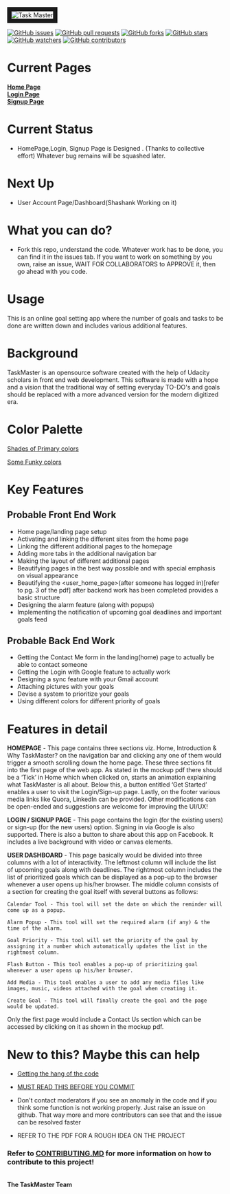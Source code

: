 <img src="https://image.ibb.co/kkGpRc/Task_Master.png" alt="Task Master" border="10">

[![GitHub issues](https://img.shields.io/github/issues/UdacityFrontEndScholarship/task-master.svg)](https://github.com/UdacityFrontEndScholarship/task-master/issues)
[![GitHub pull requests](https://img.shields.io/github/issues-pr/UdacityFrontEndScholarship/task-master.svg)](https://github.com/UdacityFrontEndScholarship/task-master/pulls)
[![GitHub forks](https://img.shields.io/github/forks/UdacityFrontEndScholarship/task-master.svg?style=social&label=Fork)](https://github.com/UdacityFrontEndScholarship/task-master/network)
[![GitHub stars](https://img.shields.io/github/stars/UdacityFrontEndScholarship/task-master.svg?style=social&label=Stars)](https://github.com/UdacityFrontEndScholarship/task-master/stargazers)
[![GitHub watchers](https://img.shields.io/github/watchers/UdacityFrontEndScholarship/task-master.svg?style=social&label=Watch)](https://github.com/UdacityFrontEndScholarship/task-master/watchers)
[![GitHub contributors](https://img.shields.io/github/contributors/UdacityFrontEndScholarship/task-master.svg)](https://github.com/UdacityFrontEndScholarship/task-master/graphs/contributors)


# Current Pages 
<a href="https://udacityfrontendscholarship.github.io/task-master/"><b>Home Page</b></a>
<br>
<a href="https://udacityfrontendscholarship.github.io/task-master/login.html"><b>Login Page</b></a>
<br>
<a href="https://udacityfrontendscholarship.github.io/task-master/signup.html"><b>Signup Page</b></a>

# Current Status

- HomePage,Login, Signup Page is Designed . (Thanks to collective effort) Whatever bug remains will be squashed later.
# Next Up

- User Account Page/Dashboard(Shashank Working on it) 

# What you can do?

- Fork this repo, understand the code. Whatever work has to be done, you can find it in the issues tab. If you want to work on something by you own, raise an issue, WAIT FOR COLLABORATORS to APPROVE it, then go ahead with you code. 



# Usage
This is an online goal setting app where the number of goals and tasks to be done are written down and includes various additional features. 

# Background
TaskMaster is an opensource software created with the help of Udacity scholars in front end web development. This software is made with a hope and a vision that the traditional way of setting everyday TO-DO's and goals should be replaced with a more advanced version for the modern digitized era.


# Color Palette 

 <a href="https://ibb.co/bRDd2S">Shades of Primary colors</a>
 
 
 <a href="https://coolors.co/export/png/030303-fbf5f3-f5cce8-f61067-2ca58d">Some Funky colors</a>
  
# Key Features


## Probable Front End Work

 - Home page/landing page setup 
 - Activating and linking the different sites from the home page
 - Linking the different additional pages to the homepage
 - Adding more tabs in the additional navigation bar
 - Making the layout of different additional pages
 - Beautifying pages in the best way possible and with special emphasis on visual appearance
 - Beautifying the <user_home_page>(after someone has logged in)[refer to pg. 3 of the pdf] after backend work has been completed
   provides a basic structure
 - Designing the alarm feature (along with popups)
 - Implementing the notification of upcoming goal deadlines and important goals feed

## Probable Back End Work

- Getting the Contact Me form in the landing(home) page to actually be able to contact someone
- Getting the Login with Google feature to actually work
- Designing a sync feature with your Gmail account
- Attaching pictures with your goals
- Devise a system to prioritize your goals
- Using different colors for different priority of goals

# Features in detail


<b>HOMEPAGE</b> - This page contains three sections viz. Home, Introduction & Why TaskMaster? on the navigation bar and clicking any one of them would trigger a smooth scrolling down the home page. These three sections fit into the first page of the web app. As stated in the mockup pdf there should be a ‘Tick’ in Home which when clicked on, starts an animation explaining what TaskMaster is all about. Below this, a button entitled ‘Get Started’ enables a user to visit the Login/Sign-up page. Lastly, on the footer various media links like Quora, LinkedIn can be provided. 
Other modifications can be open-ended and suggestions are welcome for improving the UI/UX!

<b>LOGIN / SIGNUP PAGE</b> - This page contains the login (for the existing users) or sign-up (for the new users) option. Signing in via Google is also supported. There is also a button to share about this app on Facebook. It includes a live background with video or canvas elements. 


<b>USER DASHBOARD</b> - This page basically would be divided into three columns with a lot of interactivity. The leftmost column will include the list of upcoming goals along with deadlines. The rightmost column includes the list of prioritized goals which can be displayed as a pop-up to the browser whenever a user opens up his/her browser. The middle column consists of a section for creating the goal itself with several buttons as follows: 
 
    Calendar Tool - This tool will set the date on which the reminder will come up as a popup.

    Alarm Popup - This tool will set the required alarm (if any) & the time of the alarm.

    Goal Priority - This tool will set the priority of the goal by assigning it a number which automatically updates the list in the
    rightmost column.

    Flash Button - This tool enables a pop-up of prioritizing goal whenever a user opens up his/her browser.

    Add Media - This tool enables a user to add any media files like images, music, videos attached with the goal when creating it.

    Create Goal - This tool will finally create the goal and the page would be updated.
     
Only the first page would include a Contact Us section which can be accessed by clicking on it as shown in the mockup pdf.


# New to this? Maybe this can help
  
   - <a href="https://gist.github.com/Rajrox97/02e3b2e3c6ef8a356106b65ad02e183a">Getting the hang of the code</a>
   - <a href="https://gist.github.com/Rajrox97/af2508ec2523d85bc43f1eb080ce5985">MUST READ THIS BEFORE YOU COMMIT</a>
   - Don't contact moderators if you see an anomaly in the code and if you think some function is not working properly. Just raise an
     issue on github. That way more and more contributors can see that and the issue can be resolved faster   
 
   - REFER TO THE PDF FOR A ROUGH IDEA ON THE PROJECT
   
### Refer to <a href="CONTRIBUTING.md">CONTRIBUTING.MD</a> for more information on how to contribute to this project!
<br>
<b>The TaskMaster Team</b>
